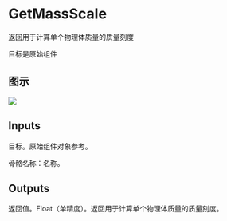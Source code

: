 # GetMassScale

返回用于计算单个物理体质量的质量刻度

目标是原始组件

## 图示

![]($-20221218-20275152.png)

## Inputs

目标。原始组件对象参考。

骨骼名称：名称。  

## Outputs

返回值。Float（单精度）。返回用于计算单个物理体质量的质量刻度。

